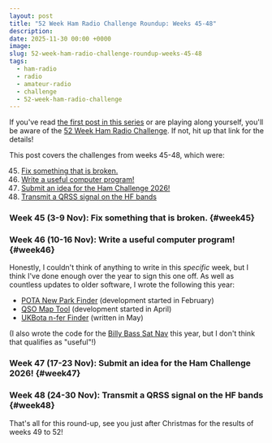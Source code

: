 ```yaml
---
layout: post
title: "52 Week Ham Radio Challenge Roundup: Weeks 45-48"
description: 
date: 2025-11-30 00:00 +0000
image: 
slug: 52-week-ham-radio-challenge-roundup-weeks-45-48
tags:
  - ham-radio
  - radio
  - amateur-radio
  - challenge
  - 52-week-ham-radio-challenge
---
```


If you've read [the first post in this series](/blog/52-week-ham-radio-challenge-roundup-weeks-1-4/) or are playing along yourself, you'll be aware of the [52 Week Ham Radio Challenge](https://hamchallenge.org/). If not, hit up that link for the details!

This post covers the challenges from weeks 45-48, which were:

<ol start="45">
  <li><a href="#week45">Fix something that is broken.</a></li>
  <li><a href="#week46">Write a useful computer program!</a></li>
  <li><a href="#week47">Submit an idea for the Ham Challenge 2026!</a></li>
  <li><a href="#week48">Transmit a QRSS signal on the HF bands</a></li>
</ol>

### Week 45 (3-9 Nov): Fix something that is broken. {#week45}

### Week 46 (10-16 Nov): Write a useful computer program! {#week46}

Honestly, I couldn't think of anything to write in this *specific* week, but I think I've done enough over the year to sign this one off. As well as countless updates to older software, I wrote the following this year:

* [POTA New Park Finder](https://newparks.m0trt.radio/) (development started in February)
* [QSO Map Tool](https://qsomap.m0trt.radio/) (development started in April)
* [UKBota n-fer Finder](https://github.com/ianrenton/ukbota-nfer-finder) (written in May)

(I also wrote the code for the [Billy Bass Sat Nav](https://ianrenton.com/projects/bluetooth-bass/) this year, but I don't think that qualifies as "useful"!)

### Week 47 (17-23 Nov): Submit an idea for the Ham Challenge 2026! {#week47}

### Week 48 (24-30 Nov): Transmit a QRSS signal on the HF bands {#week48}

That's all for this round-up, see you just after Christmas for the results of weeks 49 to 52!